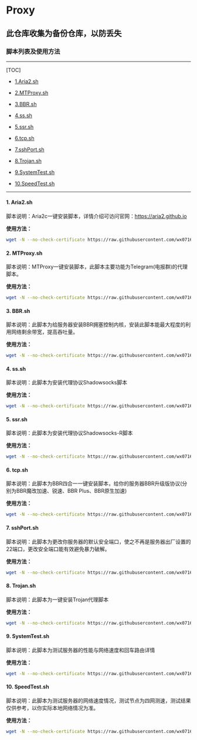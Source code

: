 # Proxy

## 此仓库收集为备份仓库，以防丢失

### 脚本列表及使用方法

------

[TOC]

- <a href="#1">1.Aria2.sh</a>

- <a href="#2">2.MTProxy.sh</a>

- <a href="#3">3.BBR.sh</a>

- <a href="#4">4.ss.sh</a>

- <a href="#5">5.ssr.sh</a>

- <a href="#6">6.tcp.sh</a>

- <a href="#7">7.sshPort.sh</a>

- <a href="#8">8.Trojan.sh</a>

- <a href="#9">9.SystemTest.sh</a>

- <a href="#10">10.SpeedTest.sh</a>

------

#### <a name="1">1. Aria2.sh</a>

脚本说明：Aria2c一键安装脚本，详情介绍可访问官网：https://aria2.github.io

**使用方法：**

```bash
wget -N --no-check-certificate https://raw.githubusercontent.com/wx0716/Proxy/master/Aria2.sh && chmod +x Aria2.sh && bash Aria2.sh
```

#### <a name="2">2. MTProxy.sh</a>

脚本说明：MTProxy一键安装脚本，此脚本主要功能为Telegram(电报群)的代理脚本。

**使用方法：**

```bash
wget -N --no-check-certificate https://raw.githubusercontent.com/wx0716/Proxy/master/MTProxy.sh && chmod +x MTProxy.sh && bash MTProxy.sh
```

#### <a name="3">3. BBR.sh</a>

脚本说明：此脚本为给服务器安装BBR拥塞控制内核，安装此脚本能最大程度的利用网络剩余带宽，提高吞吐量。

**使用方法：**

```bash
wget -N --no-check-certificate https://raw.githubusercontent.com/wx0716/Proxy/master/bbr.sh && chmod +x bbr.sh && bash bbr.sh
```

#### <a name="4">4. ss.sh</a>

脚本说明：此脚本为安装代理协议Shadowsocks脚本

**使用方法：**

```bash
wget -N --no-check-certificate https://raw.githubusercontent.com/wx0716/Proxy/master/ss.sh && chmod +x ss.sh && bash ss.sh
```

#### <a name="5">5. ssr.sh</a>

脚本说明：此脚本为安装代理协议Shadowsocks-R脚本

**使用方法：**

```bash
wget -N --no-check-certificate https://raw.githubusercontent.com/wx0716/Proxy/master/ssr.sh && chmod +x ssr.sh && bash ssr.sh
```

#### <a name="6">6. tcp.sh</a>

脚本说明：此脚本为BBR四合一一键安装脚本，给你的服务器BBR升级版协议(分别为BBR魔改加速、锐速、BBR Plus、BBR原生加速)

**使用方法：**

```bash
wget -N --no-check-certificate https://raw.githubusercontent.com/wx0716/Proxy/master/tcp.sh && chmod +x tcp.sh && bash tcp.sh
```

#### <a name="7">7. sshPort.sh</a>

脚本说明：此脚本为更改你服务器的默认安全端口，使之不再是服务器出厂设置的22端口，更改安全端口能有效避免暴力破解。

**使用方法：**

```bash
wget -N --no-check-certificate https://raw.githubusercontent.com/wx0716/Proxy/master/sshPort.sh && chmod +x sshPort.sh && bash sshPort.sh
```

#### <a name="8">8. Trojan.sh</a>

脚本说明：此脚本为一键安装Trojan代理脚本

**使用方法：**

```bash
wget -N --no-check-certificate https://raw.githubusercontent.com/wx0716/Proxy/master/Trojan.sh && chmod +x Trojan.sh && bash Trojan.sh
```

#### <a name="9">9. SystemTest.sh</a>

脚本说明：此脚本为测试服务器的性能与网络速度和回车路由详情

**使用方法：**

```bash
wget -N --no-check-certificate https://raw.githubusercontent.com/wx0716/Proxy/master/SystemTest.sh && chmod +x SystemTest.sh && bash SystemTest.sh
```

#### <a name="10">10. SpeedTest.sh</a>

脚本说明：此脚本为测试服务器的网络速度情况，测试节点为四网测速，测试结果仅供参考，以你实际本地网络情况为准。

**使用方法：**

```bash
wget -N --no-check-certificate https://raw.githubusercontent.com/wx0716/Proxy/master/SpeedTest.sh && chmod +x SpeedTest.sh && bash SpeedTest.sh
```